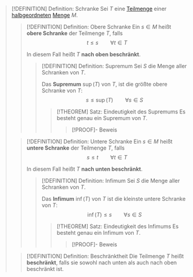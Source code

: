 > [!DEFINITION] Definition: Schranke
> Sei $T$ eine [Teilmenge](../../Teilmenge.md) einer [halbgeordneten](Halbordnung.md) [Menge](../../Menge.md) $M$.
> > [!DEFINITION] Definition: Obere Schranke
> > Ein $s\in M$ heißt **obere Schranke** der Teilmenge $T$, falls
> > $$t\le s \qquad \forall t\in T$$
> > 
> > In diesem Fall heißt $T$ **nach oben beschränkt**.
> > > [!DEFINITION] Definition: Supremum
> > > Sei $S$ die Menge aller Schranken von $T$.
> > > 
> > > Das **Supremum** $\sup(T)$ von $T$, ist die größte obere Schranke von $T$:
> > > $$s\le \sup(T) \qquad \forall s \in S$$
> > > > [!THEOREM] Satz: Eindeutigkeit des Supremums
> > > > Es besteht genau ein Supremum von $T$.
> > > > > [!PROOF]- Beweis
> > > > > 
> > > 
> >
> 
> > [!DEFINITION] Definition: Untere Schranke
> > Ein $s\in M$ heißt **untere Schranke** der Teilmenge $T$, falls
> > $$s \le t\qquad \forall t\in T$$
> >
> > In diesem Fall heißt $T$ **nach unten beschränkt**.
> > > [!DEFINITION] Definition: Infimum
> > > Sei $S$ die Menge aller Schranken von $T$.
> > > 
> > > Das **Infimum** $\inf (T)$ von $T$ ist die kleinste untere Schranke von $T$:
> > > $$\inf(T) \le s \qquad \forall s \in S$$
> > > > [!THEOREM] Satz: Eindeutigkeit des Infimums
> > > > Es besteht genau ein Infimum von $T$.
> > > > > [!PROOF]- Beweis
> > > > > 
> > > > 
> > 
>
> > [!DEFINITION] Definition: Beschränktheit
> > Die Teilmenge $T$ heißt **beschränkt**, falls sie sowohl nach unten als auch nach oben beschränkt ist.